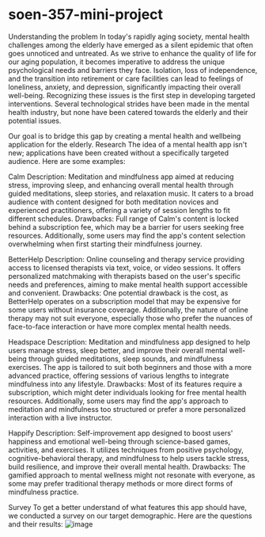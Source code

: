 # soen-357-mini-project
Understanding the problem
In today's rapidly aging society, mental health challenges among the elderly have emerged as a silent epidemic that often goes unnoticed and untreated. As we strive to enhance the quality of life for our aging population, it becomes imperative to address the unique psychological needs and barriers they face. Isolation, loss of independence, and the transition into retirement or care facilities can lead to feelings of loneliness, anxiety, and depression, significantly impacting their overall well-being. Recognizing these issues is the first step in developing targeted interventions. Several technological strides have been made in the mental health industry, but none have been catered towards the elderly and their potential issues. 

Our goal is to bridge this gap by creating a mental health and wellbeing application for the elderly. 
Research
The idea of a mental health app isn't new; applications have been created without a specifically targeted audience. Here are some examples:

Calm
Description:
Meditation and mindfulness app aimed at reducing stress, improving sleep, and enhancing overall mental health through guided meditations, sleep stories, and relaxation music. It caters to a broad audience with content designed for both meditation novices and experienced practitioners, offering a variety of session lengths to fit different schedules.
Drawbacks:
Full range of Calm's content is locked behind a subscription fee, which may be a barrier for users seeking free resources. Additionally, some users may find the app's content selection overwhelming when first starting their mindfulness journey. 



BetterHelp
Description:
Online counseling and therapy service providing access to licensed therapists via text, voice, or video sessions. It offers personalized matchmaking with therapists based on the user's specific needs and preferences, aiming to make mental health support accessible and convenient.
Drawbacks:
One potential drawback is the cost, as BetterHelp operates on a subscription model that may be expensive for some users without insurance coverage. Additionally, the nature of online therapy may not suit everyone, especially those who prefer the nuances of face-to-face interaction or have more complex mental health needs.

Headspace
Description:
Meditation and mindfulness app designed to help users manage stress, sleep better, and improve their overall mental well-being through guided meditations, sleep sounds, and mindfulness exercises. The app is tailored to suit both beginners and those with a more advanced practice, offering sessions of various lengths to integrate mindfulness into any lifestyle.
Drawbacks:
Most of its features require a subscription, which might deter individuals looking for free mental health resources. Additionally, some users may find the app's approach to meditation and mindfulness too structured or prefer a more personalized interaction with a live instructor.







Happify
Description:
Self-improvement app designed to boost users' happiness and emotional well-being through science-based games, activities, and exercises. It utilizes techniques from positive psychology, cognitive-behavioral therapy, and mindfulness to help users tackle stress, build resilience, and improve their overall mental health.
Drawbacks:
The gamified approach to mental wellness might not resonate with everyone, as some may prefer traditional therapy methods or more direct forms of mindfulness practice.

Survey
To get a better understand of what features this app should have, we conducted a survey on our target demographic. Here are the questions and their results:
![image](https://github.com/thaneekan/soen-357-mini-project/assets/101996937/a8547f5b-5acb-428d-a1a2-beca4425b21b)
